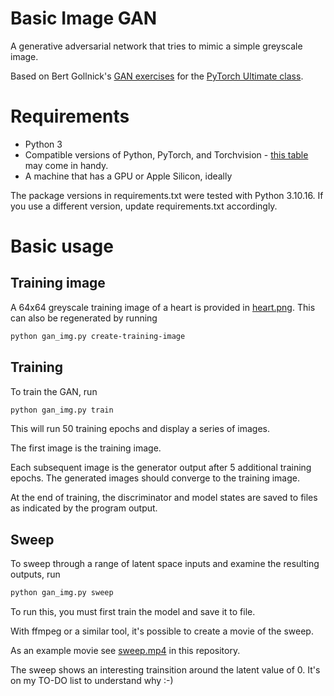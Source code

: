 # Basic Image GAN

A generative adversarial network that tries to mimic a simple greyscale image.

Based on Bert Gollnick's [GAN
exercises](https://github.com/DataScienceHamburg/PyTorchUltimateMaterial/tree/main/220_GAN)
for the [PyTorch Ultimate class](https://www.udemy.com/course/pytorch-ultimate/).

# Requirements

* Python 3
* Compatible versions of Python, PyTorch, and Torchvision - [this table](https://pypi.org/project/torchvision/) may come in handy.
* A machine that has a GPU or Apple Silicon, ideally

The package versions in requirements.txt were tested with Python 3.10.16. If you
use a different version, update requirements.txt accordingly.

# Basic usage

## Training image

A 64x64 greyscale training image of a heart is provided in
[heart.png](heart.png). This can also be regenerated by running

```sh
python gan_img.py create-training-image
```

## Training

To train the GAN, run

```sh
python gan_img.py train
```

This will run 50 training epochs and display a series of images.

The first image is the training image.

Each subsequent image is the generator output after 5 additional training epochs.
The generated images should converge to the training image.

At the end of training, the discriminator and model states are saved to files as
indicated by the program output.

## Sweep

To sweep through a range of latent space inputs and examine the resulting
outputs, run

```sh
python gan_img.py sweep
```

To run this, you must first train the model and save it to file.

With ffmpeg or a similar tool, it's possible to create a movie of the sweep.

As an example movie see [sweep.mp4](sweep.mp4) in this repository.

The sweep shows an interesting trainsition around the latent value of 0. It's on
my TO-DO list to understand why :-)